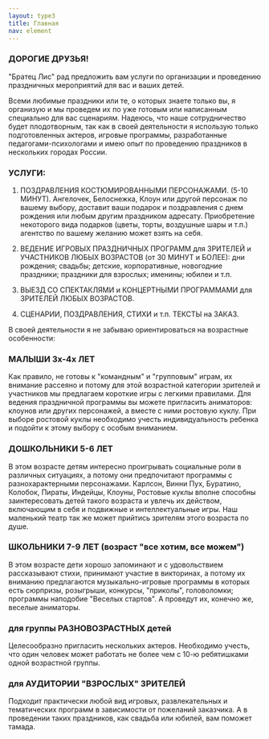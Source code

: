 ```yaml
---
layout: type3
title: Главная
nav: element
---
```

### ДОРОГИЕ ДРУЗЬЯ!

"Братец Лис" рад предложить вам услуги по организации и проведению праздничных мероприятий для вас и ваших детей.

Всеми любимые праздники или те, о которых знаете только вы, я организую и мы проведем их по уже готовым или написанным специально для вас сценариям.
Надеюсь, что наше сотрудничество будет плодотворным, так как в своей деятельности я использую только подготовленных актеров, игровые программы, разработанные педагогами-психологами и имею опыт по проведению праздников в нескольких городах России.

### УСЛУГИ:

1. ПОЗДРАВЛЕНИЯ КОСТЮМИРОВАННЫМИ ПЕРСОНАЖАМИ. (5-10 МИНУТ). Ангелочек, Белоснежка, Клоун или другой персонаж по вашему выбору, доставит ваши подарок и поздравления с днем рождения или любым другим праздником адресату. Приобретение некоторого вида подарков (цветы, торты, воздушные шары и т.п.) агентство по вашему желанию может взять на себя.

2. ВЕДЕНИЕ ИГРОВЫХ ПРАЗДНИЧНЫХ ПРОГРАММ для ЗРИТЕЛЕЙ и УЧАСТНИКОВ ЛЮБЫХ ВОЗРАСТОВ (от 30 МИНУТ и БОЛЕЕ): дни рождения; свадьбы; детские, корпоративные, новогодние праздники; праздники для взрослых; именины; юбилеи и т.п.

3. ВЫЕЗД СО СПЕКТАКЛЯМИ и КОНЦЕРТНЫМИ ПРОГРАММАМИ для ЗРИТЕЛЕЙ ЛЮБЫХ ВОЗРАСТОВ.

4. СЦЕНАРИИ, ПОЗДРАВЛЕНИЯ, СТИХИ и т.п. ТЕКСТЫ на ЗАКАЗ.

В своей деятельности я не забываю ориентироваться на возрастные особенности:

### МАЛЫШИ 3х-4х ЛЕТ

Как правило, не готовы к "командным" и "групповым" играм, их внимание рассеяно и потому для этой возрастной категории зрителей и участников мы предлагаем короткие игры с легкими правилами. Для ведения праздничной программы вы можете пригласить аниматоров: клоунов или других персонажей, а вместе с ними ростовую куклу. При выборе ростовой куклы необходимо учесть индивидуальность ребенка и подойти к этому выбору с особым вниманием.

### ДОШКОЛЬНИКИ 5-6 ЛЕТ

В этом возрасте детям интересно проигрывать социальные роли в различных ситуациях, а потому они предпочитают программы с разнохарактерными персонажами. Карлсон, Винни Пух, Буратино, Колобок, Пираты, Индейцы, Клоуны, Ростовые куклы вполне способны заинтересовать детей такого возраста и увлечь их действом, включающим в себя и подвижные и интеллектуальные игры. Наш маленький театр так же может прийтись зрителям этого возраста по душе.

### ШКОЛЬНИКИ 7-9 ЛЕТ (возраст "все хотим, все можем")

В этом возрасте дети хорошо запоминают и с удовольствием рассказывают стихи, принимают участие в викторинах, а потому их вниманию предлагаются музыкально-игровые программы в которых есть сюрпризы, розыгрыши, конкурсы, "приколы", головоломки; программы наподобие "Веселых стартов". А проведут их, конечно же, веселые аниматоры.

### для группы РАЗНОВОЗРАСТНЫХ детей

Целесообразно пригласить нескольких актеров. Необходимо учесть, что один человек может работать не более чем с 10-ю ребятишками одной возрастной группы.

### для АУДИТОРИИ "ВЗРОСЛЫХ" ЗРИТЕЛЕЙ

Подходит практически любой вид игровых, развлекательных и тематических программ в зависимости от пожеланий заказчика. А в проведении таких праздников, как свадьба или юбилей, вам поможет тамада.